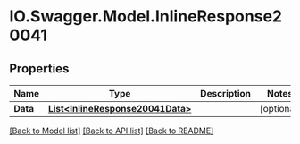 # IO.Swagger.Model.InlineResponse20041
## Properties

Name | Type | Description | Notes
------------ | ------------- | ------------- | -------------
**Data** | [**List&lt;InlineResponse20041Data&gt;**](InlineResponse20041Data.md) |  | [optional] 

[[Back to Model list]](../README.md#documentation-for-models) [[Back to API list]](../README.md#documentation-for-api-endpoints) [[Back to README]](../README.md)

